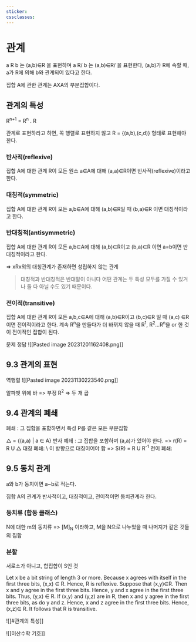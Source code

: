 ```yaml
---
sticker: 
cssclasses:
---
```

# 관계
a R b 는 (a,b)∈R 을 표현하며
a R/ b 는 (a,b)∈R/ 을 표현한다,
(a,b)가 R에 속할 때, a가 R에 의해 b와 관계되어 있다고 한다.

집합 A에 관한 관계는 AXA의 부분집합이다.
## 관계의 특성
R<sup>n+1</sup> = R<sup>n</sup> . R

관계로 표현하라고 하면, 꼭 행렬로 표현하지 않고 R = {(a,b),(c,d)} 형태로 표현해야 한다.

### 반사적(reflexive)
집합 A에 대한 관계 R이 모든 원소 a∈A에 대해 (a,a)∈R이면 반사적(reflexive)이라고 한다.
### 대칭적(symmetric)
집합 A에 대한 관계 R이 모든 a,b∈A에 대해 (a,b)∈R일 때 (b,a)∈R 이면 대칭적이라고 한다.
### 반대칭적(antisymmetric)
집합 A에 대한 관계 R이 모든 a,b∈A에 대해 (a,b)∈R이고 (b,a)∈R 이면 a=b이면 반대칭적이라고 한다.

=> xRx외의 대칭관계가 존재하면 성립하지 않는 관계

> 대칭적과 반대칭적은 반대말이 아니다 어떤 관계는 두 특성 모두를 가질 수 있거나 둘 다 아닐 수도 있기 때문이다.

### 전이적(transitive)
집합 A에 대한 관계 R이 모든 a,b,c∈A에 대해 (a,b)∈R이고 (b,c)∈R 일 때 (a,c) ∈R 이면 전이적이라고 한다.
계속  R<sup>n</sup>을 만들다가 더 바뀌지 않을 때 R<sup>1</sup>, R<sup>2</sup>...R<sup>n</sup>을 or 한 것이 전이적인 집합이 된다.

문제 정답
![[Pasted image 20231201162408.png]]
## 9.3 관계의 표현
역행렬
![[Pasted image 20231130223540.png]]

알파벳 위에 바 => 부정
R<sup>2</sup> => 두 개 곱

## 9.4 관계의 폐쇄

폐쇄 : 그 집합을 포합하면서 특성 P를 같은 모든 부분집합

△ = {(a,a) | a ∈ A}
반사 폐쇄 : 그 집합을 포함하며 (a,a)가 있어야 한다. => r(R) = R U △
대칭 폐쇄: \\ 이 방향으로 대칭이어야 함 => S(R) = R U R<sup>-1</sup>
전이 폐쇄: 

## 9.5 동치 관계
a와 b가 동치이면 a~b로 적는다.

집합 A의 관계가 반사적이고, 대칭적이고, 전이적이면 동치관계라 한다.

### 동치류 (합동 클래스)
N에 대한 m의 동치류 => \[M]<sub>N</sub> 이라하고,  M을 N으로 나누었을 때 나머지가 같은 것들의 집합 

### 분할
서로소가 아니고, 합집합이 S인 것


Let x be a bit string of length 3 or more. Because x agrees with itself in the first three bits, (x,x) ∈ R. Hence, R is reflexive. Suppose that (x,y)∈R. Then x and y agree in the first three bits. Hence, y and x agree in the first three bits. Thus, (y,x) ∈ R. If (x,y) and (y,z) are in R, then x and y  agree in the first three bits, as do y and z. Hence, x and z agree in the first three bits. Hence, (x,z)∈ R. It follows that R is transitive.
 

![[#관계의 특성]]

![[이산수학 기호]]